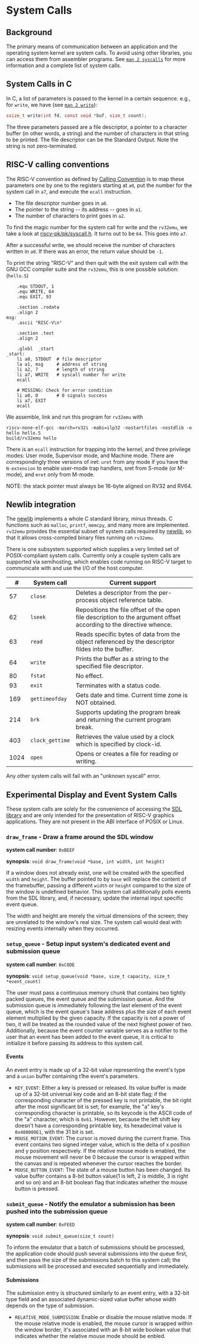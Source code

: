 # System Calls

## Background

The primary means of communication between an application and the operating system kernel are system calls.
To avoid using other libraries, you can access them from assembler programs.
See [`man 2 syscalls`](http://man7.org/linux/man-pages/man2/syscalls.2.html) for more information and a complete list of system calls.

## System Calls in C

In C, a list of parameters is passed to the kernel in a certain sequence. e.g., for `write`, we have (see [`man 2 write`](https://man7.org/linux/man-pages/man2/write.2.html)):
```c
ssize_t write(int fd, const void *buf, size_t count);
```

The three parameters passed are a file descriptor, a pointer to a character buffer (in other words, a string) and the number of characters in that string to be printed.
The file descriptor can be the Standard Output.
Note the string is not zero-terminated.

## RISC-V calling conventions

The RISC-V convention as defined by [Calling Convention](https://riscv.org/wp-content/uploads/2015/01/riscv-calling.pdf) is to map these parameters one by one to the registers starting at `a0`, put the number for the system call in `a7`, and execute the `ecall` instruction.
* The file descriptor number goes in `a0`.
* The pointer to the string -- its address -- goes in `a1`.
* The number of characters to print goes in `a2`.

To find the magic number for the system call for write and the `rv32emu`, we take a look at [riscv-pk/pk/syscall.h](https://github.com/riscv/riscv-pk/blob/master/pk/syscall.h).
It turns out to be `64`. This goes into `a7`.

After a successful write, we should receive the number of characters written in `a0`.
If there was an error, the return value should be `-1`.

To print the string "RISC-V" and then quit with the exit system call with the GNU GCC compiler suite and the `rv32emu`, this is one possible solution: (`hello.S`)

```assembly
    .equ STDOUT, 1
    .equ WRITE, 64
    .equ EXIT, 93

    .section .rodata
    .align 2
msg:
    .ascii "RISC-V\n"

    .section .text
    .align 2

    .globl  _start
_start:
    li a0, STDOUT  # file descriptor
    la a1, msg     # address of string
    li a2, 7       # length of string
    li a7, WRITE   # syscall number for write
    ecall

    # MISSING: Check for error condition
    li a0, 0       # 0 signals success
    li a7, EXIT
    ecall
```

We assemble, link and run this program for `rv32emu` with
```shell
riscv-none-elf-gcc -march=rv32i -mabi=ilp32 -nostartfiles -nostdlib -o hello hello.S
build/rv32emu hello
```

There is an `ecall` instruction for trapping into the kernel, and three privilege
modes: User mode, Supervisor mode, and Machine mode. There are correspondingly
three versions of iret: `uret` from any mode if you have the `N-extension` to
enable user-mode trap handlers, sret from S-mode (or M-mode), and `mret` only
from M-mode.

NOTE: the stack pointer must always be 16-byte aligned on RV32 and RV64.

## Newlib integration

The [newlib](https://sourceware.org/newlib/) implements a whole C standard library, minus threads. C functions such as `malloc`, `printf`, `memcpy`, and many more are implemented. `rv32emu` provides the essential subset of system calls required by [newlib](https://sourceware.org/newlib/), so that it allows cross-compiled binary files running on `rv32emu`.

There is one subsystem supported which supplies a very limited set of POSIX-compliant system calls.
Currently only a couple system calls are supported via semihosting, which enables code running on RISC-V target to communicate with and use the I/O of the host computer.

|#     | System call     | Current support |
|------|-----------------|-----------------|
|   57 | `close`         | Deletes a descriptor from the per-process object reference table. |
|   62 | `lseek`         | Repositions the file offset of the open file description to the argument offset according to the directive whence. |
|   63 | `read`          | Reads specific bytes of data from the object referenced by the descriptor fildes into the buffer. |
|   64 | `write`         | Prints the buffer as a string to the specified file descriptor. |
|   80 | `fstat`         | No effect. |
|   93 | `exit`          | Terminates with a status code. |
|  169 | `gettimeofday`  | Gets date and time. Current time zone is NOT obtained. |
|  214 | `brk`           | Supports updating the program break and returning the current program break. |
|  403 | `clock_gettime` | Retrieves the value used by a clock which is specified by clock-id. |
| 1024 | `open`          | Opens or creates a file for reading or writing. |

Any other system calls will fail with an "unknown syscall" error.

## Experimental Display and Event System Calls

These system calls are solely for the convenience of accessing the [SDL library](https://www.libsdl.org/) and are only intended for the presentation of RISC-V graphics applications. They are not present in the ABI interface of POSIX or Linux.

### `draw_frame` - Draw a frame around the SDL window

**system call number**: `0xBEEF`

**synopsis**: `void draw_frame(void *base, int width, int height)`

If a window does not already exist, one will be created with the specified `width` and `height`. The buffer pointed to by `base` will replace the content of the framebuffer, passing a different `width` or `height` compared to the size of the window is undefined behavior. This system call additionally polls events from the SDL library, and, if necessary, update the internal input specific event queue.

The width and height are merely the virtual dimensions of the screen; they are unrelated to the window's real size. The system call would deal with resizing events internally when they occurred.

### `setup_queue` - Setup input system's dedicated event and submission queue

**system call number**: `0xC0DE`

**synopsis**: `void setup_queue(void *base, size_t capacity, size_t *event_count)`

The user must pass a continuous memory chunk that contains two tightly packed queues, the event queue and the submission queue. And the submission queue is immediately following the last element of the event queue, which is the event queue's base address plus the size of each event element multiplied by the given capacity. If the capacity is not a power of two, it will be treated as the rounded value of the next highest power of two. Additionally, because the event counter variable serves as a notifier to the user that an event has been added to the event queue, it is critical to initialize it before passing its address to this system call.

#### Events

An event entry is made up of a 32-bit value representing the event's type and a `union` buffer containing t1he event's parameters.

* `KEY_EVENT`: Either a key is pressed or released. Its value buffer is made up of a 32-bit universal key code and an 8-bit state flag; if the corresponding character of the pressed key is not printable, the bit right after the most significant bit is set; for example, the "a" key's corresponding character is printable, so its keycode is the ASCII code of the "a" character, which is `0x61`. However, because the left shift key doesn't have a corresponding printable key, its hexadecimal value is `0x400000E1`, with the 31 bit is set.
* `MOUSE_MOTION_EVENT`: The cursor is moved during the current frame. This event contains two signed integer value, which is the delta of x position and y position respectively. If the relative mouse mode is enabled, the mouse movement will never be 0 because the cursor is wrapped within the canvas and is repeated whenever the cursor reaches the border. 
* `MOUSE_BUTTON_EVENT`: The state of a mouse button has been changed. Its value buffer contains a 8-bit button value(1 is left, 2 is middle, 3 is right and so on) and an 8-bit boolean flag that indicates whether the mouse button is pressed.

### `submit_queue` - Notify the emulator a submission has been pushed into the submission queue

**system call number**: `0xFEED`

**synopsis**: `void submit_queue(size_t count)`

To inform the emulator that a batch of submissions should be processed, the application code should push several submissions into the queue first, and then pass the size of the submissions batch to this system call; the submissions will be processed and executed sequentially and immediately.

#### Submissions

The submission entry is structured similarly to an event entry, with a 32-bit type field and an associated dynamic-sized value buffer whose width depends on the type of submission.

* `RELATIVE_MODE_SUBMISSION`: Enable or disable the mouse relative mode. If the mouse relative mode is enabled, the mouse cursor is wrapped within the window border, it's associated with an 8-bit wide boolean value that indicates whether the relative mouse mode should be enbled.
